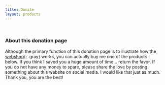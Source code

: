 ```yaml
---
title: Donate
layout: products
---
```


<br />

### About this donation page

Although the primary function of this donation page is to illustrate how the [webshop](/without-plugin/web-shop){: .gray} works, you can actually buy me one of the products below. If you think I saved you a huge amount of time... return the favor. If you do not have any money to spare, please share the love by posting something about this website on social media. I would like that just as much. Thank you, you are the best!